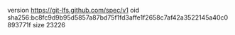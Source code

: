 version https://git-lfs.github.com/spec/v1
oid sha256:bc8fc9d9b95d5857a87bd75f1fd3affe1f2658c7af42a3522145a40c0893771f
size 23226
